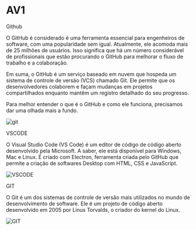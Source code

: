 # AV1

Github

O GitHub é considerado é uma ferramenta essencial para engenheiros de software, com uma popularidade sem igual. Atualmente, ele acomoda mais de 25 milhões de usuários. Isso significa que há um número considerável de profissionais que estão procurando o GitHub para melhorar o fluxo de trabalho e a colaboração.

Em suma, o GitHub é um serviço baseado em nuvem que hospeda um sistema de controle de versão (VCS) chamado Git. Ele permite que os desenvolvedores colaborem e façam mudanças em projetos compartilhados enquanto mantêm um registro detalhado do seu progresso.

Para melhor entender o que é o GitHub e como ele funciona, precisamos dar uma olhada mais a fundo.

![git](https://th.bing.com/th/id/OIP.05b5BHN45Y0ljD4nIDxD8AHaEK?w=324&h=180&c=7&r=0&o=5&pid=1.7)

VSCODE

O Visual Studio Code (VS Code) é um editor de código de código aberto desenvolvido pela Microsoft. A saber, ele está disponível para Windows, Mac e Linux. É criado com Electron, ferramenta criada pelo GitHub que permite a criação de softwares Desktop com HTML, CSS e JavaScript.

![VSCODE](https://th.bing.com/th/id/R.d8b50c469511c4dbbb21dba3318c2d2b?rik=GIf39l52S6FlSA&riu=http%3a%2f%2ftaswar.zeytinsoft.com%2fwp-content%2fuploads%2f2018%2f03%2fvscode-node-1024x827.png&ehk=IFPTAgDzT49SP0d3TwdSR%2bOL%2b6IC%2bJMkOf2Sy39Yl5c%3d&risl=&pid=ImgRaw&r=0)

GIT

O Git é um dos sistemas de controle de versão mais utilizados no mundo de desenvolvimento de software. Ele é um projeto de código aberto desenvolvido em 2005 por Linus Torvalds, o criador do kernel do Linux.

![GIT](https://th.bing.com/th/id/OIP.dGDjyEQsZ2Y2fsfkZoq7VgHaE8?w=265&h=180&c=7&r=0&o=5&pid=1.7)
